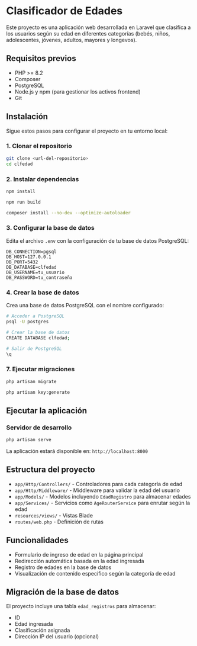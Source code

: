 # Clasificador de Edades

Este proyecto es una aplicación web desarrollada en Laravel que clasifica a los usuarios según su edad en diferentes categorías (bebés, niños, adolescentes, jóvenes, adultos, mayores y longevos).

## Requisitos previos

- PHP >= 8.2
- Composer
- PostgreSQL
- Node.js y npm (para gestionar los activos frontend)
- Git

## Instalación

Sigue estos pasos para configurar el proyecto en tu entorno local:

### 1. Clonar el repositorio

```bash
git clone <url-del-repositorio>
cd clfedad
```

### 2. Instalar dependencias

```bash
npm install
```
```bash
npm run build
```
```bash
composer install --no-dev --optimize-autoloader
```

### 3. Configurar la base de datos

Edita el archivo `.env` con la configuración de tu base de datos PostgreSQL:

```
DB_CONNECTION=pgsql
DB_HOST=127.0.0.1
DB_PORT=5432
DB_DATABASE=clfedad
DB_USERNAME=tu_usuario
DB_PASSWORD=tu_contraseña
```

### 4. Crear la base de datos

Crea una base de datos PostgreSQL con el nombre configurado:

```bash
# Acceder a PostgreSQL
psql -U postgres

# Crear la base de datos
CREATE DATABASE clfedad;

# Salir de PostgreSQL
\q
```

### 7. Ejecutar migraciones

```bash
php artisan migrate
```
```bash
php artisan key:generate
```

## Ejecutar la aplicación

### Servidor de desarrollo

```bash
php artisan serve
```

La aplicación estará disponible en: `http://localhost:8000`


## Estructura del proyecto

- `app/Http/Controllers/` - Controladores para cada categoría de edad
- `app/Http/Middleware/` - Middleware para validar la edad del usuario
- `app/Models/` - Modelos incluyendo `EdadRegistro` para almacenar edades
- `app/Services/` - Servicios como `AgeRouterService` para enrutar según la edad
- `resources/views/` - Vistas Blade
- `routes/web.php` - Definición de rutas

## Funcionalidades

- Formulario de ingreso de edad en la página principal
- Redirección automática basada en la edad ingresada
- Registro de edades en la base de datos
- Visualización de contenido específico según la categoría de edad

## Migración de la base de datos

El proyecto incluye una tabla `edad_registros` para almacenar:
- ID
- Edad ingresada
- Clasificación asignada
- Dirección IP del usuario (opcional)

